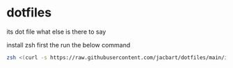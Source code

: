 # dotfiles
its dot file what else is there to say

install zsh first the run the below command
```bash
zsh <(curl -s https://raw.githubusercontent.com/jacbart/dotfiles/main/install.zsh)
```

